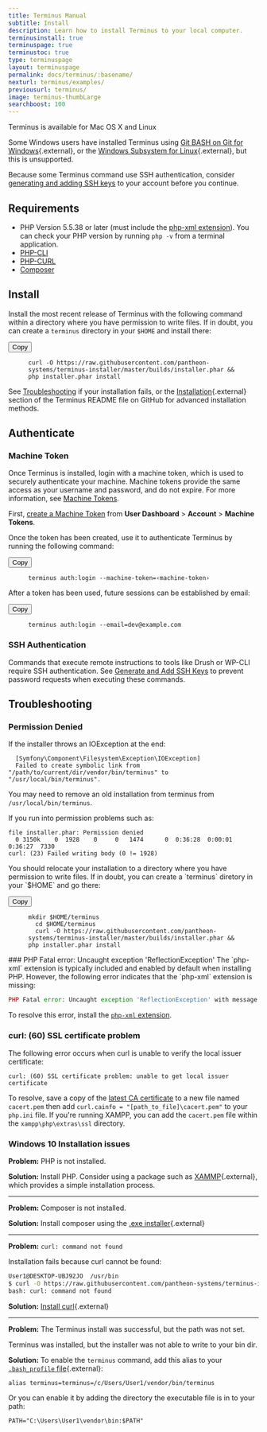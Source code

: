 ```yaml
---
title: Terminus Manual
subtitle: Install
description: Learn how to install Terminus to your local computer.
terminusinstall: true
terminuspage: true
terminustoc: true
type: terminuspage
layout: terminuspage
permalink: docs/terminus/:basename/
nexturl: terminus/examples/
previousurl: terminus/
image: terminus-thumbLarge
searchboost: 100
---
```

Terminus is available for Mac OS X and Linux

Some Windows users have installed Terminus using [Git BASH on Git for Windows](https://git-for-windows.github.io/){.external}, or the [Windows Subsystem for Linux](https://docs.microsoft.com/en-us/windows/wsl/install-win10){.external}, but this is unsupported.

Because some Terminus command use SSH authentication, consider [generating and adding SSH keys](/docs/ssh-keys/) to your account before you continue.

## Requirements

* PHP Version 5.5.38 or later (must include the [php-xml extension](https://secure.php.net/manual/en/dom.setup.php)). You can check your PHP version by running `php -v` from a terminal application.
* [PHP-CLI](http://www.php-cli.com/)
* [PHP-CURL](https://secure.php.net/manual/en/curl.setup.php)
* [Composer](https://getcomposer.org/download/)

## Install
<p class="instruction">Install the most recent release of Terminus with the following command within a directory where you have permission to write files. If in doubt, you can create a <code>terminus</code> directory in your <code>$HOME</code> and install there:</p>
<div class="copy-snippet">
  <button class="btn btn-default btn-clippy" data-clipboard-target="#terminus-installer">Copy</button>
  <figure><pre id="terminus-installer"><code class="command bash" data-lang="bash">curl -O https://raw.githubusercontent.com/pantheon-systems/terminus-installer/master/builds/installer.phar && php installer.phar install</code></pre></figure>
</div>

See [Troubleshooting](#troubleshooting) if your installation fails, or the [Installation](https://github.com/pantheon-systems/terminus#installation){.external} section of the Terminus README file on GitHub for advanced installation methods.

## Authenticate

### Machine Token
Once Terminus is installed, login with a machine token, which is used to securely authenticate your machine. Machine tokens provide the same access as your username and password, and do not expire. For more information, see [Machine Tokens](/docs/machine-tokens).

First, [create a Machine Token](https://dashboard.pantheon.io/login?destination=%2Fuser#account/tokens/create/terminus/) from **User Dashboard** > **Account** > **Machine Tokens**.

<p class="instruction">Once the token has been created, use it to authenticate Terminus by running the following command:</p>
<div class="copy-snippet">
  <button class="btn btn-default btn-clippy" data-clipboard-target="#mac-mt-auth">Copy</button>
  <figure><pre id="mac-mt-auth"><code class="command bash" data-lang="bash">terminus auth:login --machine-token=&lsaquo;machine-token&rsaquo;</code></pre></figure>
</div>
<p class="instruction">After a token has been used, future sessions can be established by email:</p>
<div class="copy-snippet">
  <button class="btn btn-default btn-clippy" data-clipboard-target="#mac-mt-login">Copy</button>
  <figure><pre id="mac-mt-login"><code class="command bash" data-lang="bash">terminus auth:login --email=dev@example.com</code></pre></figure>
</div>

### SSH Authentication

Commands that execute remote instructions to tools like Drush or WP-CLI require SSH authentication. See [Generate and Add SSH Keys](/docs/ssh-keys/) to prevent password requests when executing these commands.

## Troubleshooting
### Permission Denied
If the installer throws an IOException at the end:

```
  [Symfony\Component\Filesystem\Exception\IOException]
  Failed to create symbolic link from "/path/to/current/dir/vendor/bin/terminus" to "/usr/local/bin/terminus".
```
You may need to remove an old installation from terminus from `/usr/local/bin/terminus`.

If you run into permission problems such as:
```
file installer.phar: Permission denied
  0 3150k    0  1928    0     0   1474      0  0:36:28  0:00:01  0:36:27  7330
curl: (23) Failed writing body (0 != 1928)
```

<p markdown="1" class="instruction">You should relocate your installation to a directory where you have permission to write files. If in doubt, you can create a `terminus` diretory in your `$HOME` and go there:</p>
<div class="copy-snippet">
  <button class="btn btn-default btn-clippy" data-clipboard-target="#terminus-installer-sudo">Copy</button>
  <figure><pre id="terminus-installer-sudo"><code class="bash command" data-lang="bash">mkdir $HOME/terminus
  cd $HOME/terminus
  curl -O https://raw.githubusercontent.com/pantheon-systems/terminus-installer/master/builds/installer.phar && php installer.phar install</code></pre></figure>
</div>
### PHP Fatal error: Uncaught exception 'ReflectionException'
The `php-xml` extension is typically included and enabled by default when installing PHP. However, the following error indicates that the `php-xml` extension is missing:

```php
PHP Fatal error: Uncaught exception 'ReflectionException' with message 'Class DOMDocument does not exist' in /root/vendor/consolidation/output-formatters/src/Transformations/DomToArraySimplifier.php:24
```

To resolve this error, install the [`php-xml` extension](https://secure.php.net/manual/en/dom.setup.php).
### curl: (60) SSL certificate problem
The following error occurs when curl is unable to verify the local issuer certificate:

```
curl: (60) SSL certificate problem: unable to get local issuer certificate
```

To resolve, save a copy of the [latest CA certificate](https://curl.haxx.se/docs/caextract.html) to a new file named `cacert.pem` then add `curl.cainfo = "[path_to_file]\cacert.pem"` to your `php.ini` file. If you're running XAMPP, you can add the `cacert.pem` file within the `xampp\php\extras\ssl` directory.

### Windows 10 Installation issues

**Problem:** PHP is not installed.

**Solution:** Install PHP. Consider using a package such as [XAMMP](https://www.apachefriends.org/index.html){.external}, which provides a simple installation process.

<hr>

**Problem:** Composer is not installed.

**Solution:** Install composer using the [.exe installer](https://getcomposer.org/doc/00-intro.md#installation-windows){.external}

<hr>

**Problem:** `curl: command not found`

Installation fails because curl cannot be found:

```bash
User1@DESKTOP-UBJ92JO  /usr/bin
$ curl -O https://raw.githubusercontent.com/pantheon-systems/terminus-installer/master/builds/installer.phar && php installer.phar install
bash: curl: command not found
```
**Solution:** [Install curl](https://stackoverflow.com/questions/9507353/how-do-i-install-set-up-and-use-curl-on-windows){.external}

<hr>

**Problem:** The Terminus install was successful, but the path was not set.

Terminus was installed, but the installer was not able to write to your bin dir.

**Solution:** To enable the `terminus` command, add this alias to your [`.bash_profile` file](https://askubuntu.com/questions/969632/where-is-bash-profile-located-in-windows-subsystem-for-linux){.external}:

```
alias terminus=terminus=/c/Users/User1/vendor/bin/terminus
```

Or you can enable it by adding the directory the executable file is in to your path:

```
PATH="C:\Users\User1\vendor\bin:$PATH"
```
